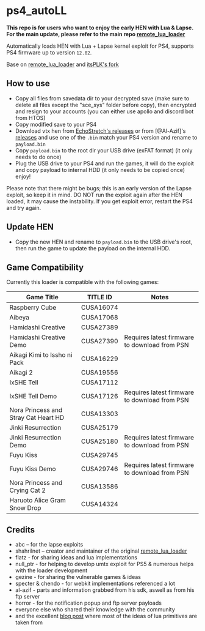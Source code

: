 # ps4_autoLL

**This repo is for users who want to enjoy the early HEN with Lua & Lapse. For the main update, please refer to the main repo [remote_lua_loader](https://github.com/shahrilnet/remote_lua_loader)**

Automatically loads HEN with Lua + Lapse kernel exploit for PS4, supports PS4 firmware up to version `12.02`.

Base on [remote_lua_loader](https://github.com/shahrilnet/remote_lua_loader) and [itsPLK's fork](https://github.com/itsPLK/ps5_lua_loader)

## How to use
* Copy all files from savedata dir to your decrypted save (make sure to delete all files except the "sce_sys" folder before copy), then encrypted and resign to your accounts (you can either use apollo and discord bot from HTOS)
* Copy modified save to your PS4
* Download vtx hen from [EchoStretch's releases](https://github.com/EchoStretch/ps4-hen-vtx/releases) or from [@Al-Azif]'s [releases](https://uploadnow.io/en/share?utm_source=CBpKbp1) and use one of the `.bin` match your PS4 version and rename to `payload.bin`
* Copy `payload.bin` to the root dir your USB drive (exFAT format) (it only needs to do once)
* Plug the USB drive to your PS4 and run the games, it will do the exploit and copy payload to internal HDD (it only needs to be copied once) enjoy! <be>

Please note that there might be bugs; this is an early version of the Lapse exploit, so keep it in mind. <be>
DO NOT run the exploit again after the HEN loaded, it may cause the instability. <be>
If you get exploit error, restart the PS4 and try again.

## Update HEN

* Copy the new HEN and rename to `payload.bin` to the USB drive's root, then run the game to update the payload on the internal HDD.

## Game Compatibility

Currently this loader is compatible with the following games:
  
| Game Title                            | TITLE ID    | Notes                                                                           |
|---------------------------------------|-------------|---------------------------------------------------------------------------------|
| Raspberry Cube                        | CUSA16074   |                                                                                 |
| Aibeya                                | CUSA17068   |                                                                                 |
| Hamidashi Creative                    | CUSA27389   |                                                                                 |
| Hamidashi Creative Demo               | CUSA27390   | Requires latest firmware to download from PSN                                   |
| Aikagi Kimi to Issho ni Pack          | CUSA16229   |                                                                                 |
| Aikagi 2                              | CUSA19556   |                                                                                 |
| IxSHE Tell                            | CUSA17112   |                                                                                 |
| IxSHE Tell Demo                       | CUSA17126   | Requires latest firmware to download from PSN                                   |
| Nora Princess and Stray Cat Heart HD  | CUSA13303   |                                                                                 |
| Jinki Resurrection                    | CUSA25179   |                                                                                 |
| Jinki Resurrection Demo               | CUSA25180   | Requires latest firmware to download from PSN                                   |
| Fuyu Kiss                             | CUSA29745   |                                                                                 |
| Fuyu Kiss Demo                        | CUSA29746   | Requires latest firmware to download from PSN                                   |
| Nora Princess and Crying Cat 2        | CUSA13586   |                                                                                 |
| Haruoto Alice Gram Snow Drop          | CUSA14324   |                                                                                 |

## Credits

* abc – for the lapse exploits
* shahrilnet – creator and maintainer of the original [remote_lua_loader](https://github.com/shahrilnet/remote_lua_loader)
* flatz - for sharing ideas and lua implementations
* null_ptr - for helping to develop umtx exploit for PS5 & numerous helps with the loader development
* gezine - for sharing the vulnerable games & ideas
* specter & chendo - for webkit implementations referenced a lot
* al-azif - parts and information grabbed from his sdk, aswell as from his ftp server
* horror - for the notification popup and ftp server payloads
* everyone else who shared their knowledge with the community
* and the excellent [blog post](https://memorycorruption.net/posts/rce-lua-factorio/) where most of the ideas of lua primitives are taken from 

